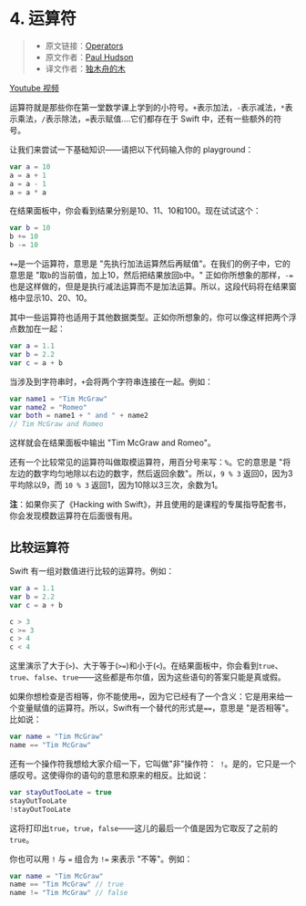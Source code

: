 # 4. 运算符

> * 原文链接：[Operators](https://www.hackingwithswift.com/read/0/4/operators)
> * 原文作者：[Paul Hudson](https://www.hackingwithswift.com/about)
> * 译文作者：[独木舟的木](https://andy0570.com/)

[Youtube 视频](https://youtu.be/Svaq3jVy8sU)

运算符就是那些你在第一堂数学课上学到的小符号。`+`表示加法，`-`表示减法，`*`表示乘法，`/`表示除法，`=`表示赋值....它们都存在于 Swift 中，还有一些额外的符号。

让我们来尝试一下基础知识——请把以下代码输入你的 playground：

```swift
var a = 10
a = a + 1
a = a - 1
a = a * a
```

在结果面板中，你会看到结果分别是10、11、10和100。现在试试这个：

```swift
var b = 10
b += 10
b -= 10
```

`+=`是一个运算符，意思是 "先执行加法运算然后再赋值"。在我们的例子中，它的意思是 "取`b`的当前值，加上10，然后把结果放回`b`中。" 正如你所想象的那样，`-=`也是这样做的，但是是执行减法运算而不是加法运算。所以，这段代码将在结果窗格中显示10、20、10。

其中一些运算符也适用于其他数据类型。正如你所想象的，你可以像这样把两个浮点数加在一起：

```swift
var a = 1.1
var b = 2.2
var c = a + b
```

当涉及到字符串时，`+`会将两个字符串连接在一起。例如：

```swift
var name1 = "Tim McGraw"
var name2 = "Romeo"
var both = name1 + " and " + name2
// Tim McGraw and Romeo
```

这样就会在结果面板中输出 "Tim McGraw and Romeo"。

还有一个比较常见的运算符叫做取模运算符，用百分号来写：`%`。它的意思是 "将左边的数字均匀地除以右边的数字，然后返回余数"。所以，`9 % 3` 返回0，因为3平均除以9，而 `10 % 3` 返回1，因为10除以3三次，余数为1。

**注**：如果你买了《Hacking with Swift》，并且使用的是课程的专属指导配套书，你会发现模数运算符在后面很有用。

## 比较运算符

Swift 有一组对数值进行比较的运算符。例如：

```swift
var a = 1.1
var b = 2.2
var c = a + b

c > 3
c >= 3
c > 4
c < 4
```

这里演示了大于(`>`)、大于等于(`>=`)和小于(`<`)。在结果面板中，你会看到`true`、`true`、`false`、`true`——这些都是布尔值，因为这些语句的答案只能是真或假。

如果你想检查是否相等，你不能使用`=`，因为它已经有了一个含义：它是用来给一个变量赋值的运算符。所以，Swift有一个替代的形式是`==`，意思是 "是否相等"。比如说：

```swift
var name = "Tim McGraw"
name == "Tim McGraw"
```

还有一个操作符我想给大家介绍一下，它叫做"非"操作符：` !`。是的，它只是一个感叹号。这使得你的语句的意思和原来的相反。比如说：

```swift
var stayOutTooLate = true
stayOutTooLate
!stayOutTooLate
```

这将打印出`true`，`true`，`false`——这儿的最后一个值是因为它取反了之前的 `true`。

你也可以用 `!` 与 `=` 组合为 `!=` 来表示 "不等"。例如：

```swift
var name = "Tim McGraw"
name == "Tim McGraw" // true
name != "Tim McGraw" // false
```

